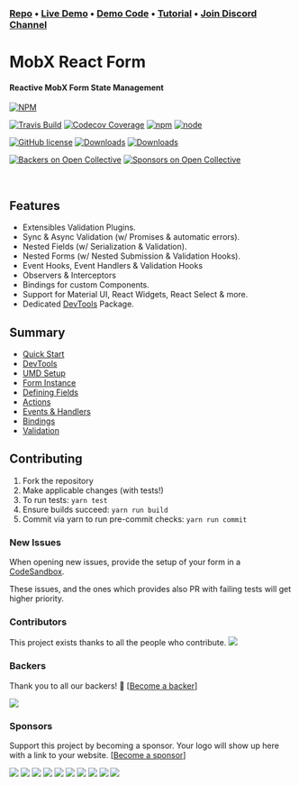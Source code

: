 ### [Repo](https://github.com/foxhound87/mobx-react-form) &bull; [Live Demo](https://foxhound87.github.io/mobx-react-form/demo.html) &bull; [Demo Code](https://github.com/foxhound87/mobx-react-form-demo) &bull; [Tutorial](https://medium.com/@foxhound87/automagically-manage-react-forms-state-with-mobx-and-automatic-validation-2b00a32b9769) &bull; [Join Discord Channel](https://discord.gg/CVV8w4zat4)

# MobX React Form

#### Reactive MobX Form State Management

[![NPM](https://nodei.co/npm/mobx-react-form.png?downloads=true&downloadRank=true&stars=true)](https://nodei.co/npm/mobx-react-form/)

[![Travis Build](https://img.shields.io/travis/foxhound87/mobx-react-form/master.svg)](https://travis-ci.org/foxhound87/mobx-react-form)
[![Codecov Coverage](https://img.shields.io/codecov/c/github/foxhound87/mobx-react-form/master.svg)](https://codecov.io/gh/foxhound87/mobx-react-form)
[![npm](https://img.shields.io/npm/v/mobx-react-form.svg)]()
[![node](https://img.shields.io/node/v/mobx-react-form.svg)]()

[![GitHub license](https://img.shields.io/github/license/foxhound87/mobx-react-form.svg)]()
[![Downloads](https://img.shields.io/npm/dt/mobx-react-form.svg)]()
[![Downloads](https://img.shields.io/npm/dm/mobx-react-form.svg)]()

[![Backers on Open Collective](https://opencollective.com/mobx-react-form/backers/badge.svg)](#backers)
[![Sponsors on Open Collective](https://opencollective.com/mobx-react-form/sponsors/badge.svg)](#sponsors)

<br>

## Features

- Extensibles Validation Plugins.
- Sync & Async Validation (w/ Promises & automatic errors).
- Nested Fields (w/ Serialization & Validation).
- Nested Forms (w/ Nested Submission & Validation Hooks).
- Event Hooks, Event Handlers & Validation Hooks
- Observers & Interceptors
- Bindings for custom Components.
- Support for Material UI, React Widgets, React Select & more.
- Dedicated [DevTools](https://github.com/foxhound87/mobx-react-form-devtools) Package.


## Summary

- [Quick Start](docs/quick-start.md)
- [DevTools](docs/devtools.md)
- [UMD Setup](docs/umd-setup.md)
- [Form Instance](docs/form/README.md)
- [Defining Fields](docs/fields/README.md)
- [Actions](docs/actions/README.md)
- [Events & Handlers](docs/events/README.md)
- [Bindings](docs/bindings/README.md)
- [Validation](docs/validation/README.md)

## Contributing

1. Fork the repository
2. Make applicable changes (with tests!)
3. To run tests: `yarn test`
4. Ensure builds succeed: `yarn run build`
5. Commit via yarn to run pre-commit checks: `yarn run commit`

### New Issues

When opening new issues, provide the setup of your form in a [CodeSandbox](https://codesandbox.io/).

These issues, and the ones which provides also PR with failing tests will get higher priority.

### Contributors

This project exists thanks to all the people who contribute.
<a href="graphs/contributors"><img src="https://opencollective.com/mobx-react-form/contributors.svg?width=890&button=false" /></a>


### Backers

Thank you to all our backers! 🙏 [[Become a backer](https://opencollective.com/mobx-react-form#backer)]

<a href="https://opencollective.com/mobx-react-form#backers" target="_blank"><img src="https://opencollective.com/mobx-react-form/backers.svg?width=890"></a>


### Sponsors

Support this project by becoming a sponsor. Your logo will show up here with a link to your website. [[Become a sponsor](https://opencollective.com/mobx-react-form#sponsor)]

<a href="https://opencollective.com/mobx-react-form/sponsor/0/website" target="_blank"><img src="https://opencollective.com/mobx-react-form/sponsor/0/avatar.svg"></a>
<a href="https://opencollective.com/mobx-react-form/sponsor/1/website" target="_blank"><img src="https://opencollective.com/mobx-react-form/sponsor/1/avatar.svg"></a>
<a href="https://opencollective.com/mobx-react-form/sponsor/2/website" target="_blank"><img src="https://opencollective.com/mobx-react-form/sponsor/2/avatar.svg"></a>
<a href="https://opencollective.com/mobx-react-form/sponsor/3/website" target="_blank"><img src="https://opencollective.com/mobx-react-form/sponsor/3/avatar.svg"></a>
<a href="https://opencollective.com/mobx-react-form/sponsor/4/website" target="_blank"><img src="https://opencollective.com/mobx-react-form/sponsor/4/avatar.svg"></a>
<a href="https://opencollective.com/mobx-react-form/sponsor/5/website" target="_blank"><img src="https://opencollective.com/mobx-react-form/sponsor/5/avatar.svg"></a>
<a href="https://opencollective.com/mobx-react-form/sponsor/6/website" target="_blank"><img src="https://opencollective.com/mobx-react-form/sponsor/6/avatar.svg"></a>
<a href="https://opencollective.com/mobx-react-form/sponsor/7/website" target="_blank"><img src="https://opencollective.com/mobx-react-form/sponsor/7/avatar.svg"></a>
<a href="https://opencollective.com/mobx-react-form/sponsor/8/website" target="_blank"><img src="https://opencollective.com/mobx-react-form/sponsor/8/avatar.svg"></a>
<a href="https://opencollective.com/mobx-react-form/sponsor/9/website" target="_blank"><img src="https://opencollective.com/mobx-react-form/sponsor/9/avatar.svg"></a>

<br />
<br />
<br />
